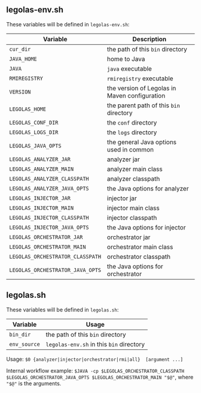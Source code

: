 ## legolas-env.sh

These variables will be defined in `legolas-env.sh`:

| Variable | Description |
| -------- | ----------- |
| `cur_dir` | the path of this `bin` directory |
| `JAVA_HOME` | home to Java |
| `JAVA` | `java` executable |
| `RMIREGISTRY` | `rmiregistry` executable |
| `VERSION` | the version of Legolas in Maven configuration |
| `LEGOLAS_HOME` | the parent path of this `bin` directory |
| `LEGOLAS_CONF_DIR` | the `conf` directory |
| `LEGOLAS_LOGS_DIR` | the `logs` directory |
| `LEGOLAS_JAVA_OPTS` | the general Java options used in common |
| `LEGOLAS_ANALYZER_JAR` | analyzer jar |
| `LEGOLAS_ANALYZER_MAIN` | analyzer main class |
| `LEGOLAS_ANALYZER_CLASSPATH` | analyzer classpath |
| `LEGOLAS_ANALYZER_JAVA_OPTS` | the Java options for analyzer |
| `LEGOLAS_INJECTOR_JAR` | injector jar |
| `LEGOLAS_INJECTOR_MAIN` | injector main class |
| `LEGOLAS_INJECTOR_CLASSPATH` | injector classpath |
| `LEGOLAS_INJECTOR_JAVA_OPTS` | the Java options for injector |
| `LEGOLAS_ORCHESTRATOR_JAR` | orchestrator jar |
| `LEGOLAS_ORCHESTRATOR_MAIN` | orchestrator main class |
| `LEGOLAS_ORCHESTRATOR_CLASSPATH` | orchestrator classpath |
| `LEGOLAS_ORCHESTRATOR_JAVA_OPTS` | the Java options for orchestrator |

## legolas.sh

These variables will be defined in `legolas.sh`:

| Variable | Usage |
| -------- | ----- |
| `bin_dir` | the path of this `bin` directory |
| `env_source` | `legolas-env.sh` in this `bin` directory |

Usage: `$0 {analyzer|injector|orchestrator|rmi|all}  [argument ...]`

Internal workflow example: `$JAVA -cp $LEGOLAS_ORCHESTRATOR_CLASSPATH $LEGOLAS_ORCHESTRATOR_JAVA_OPTS $LEGOLAS_ORCHESTRATOR_MAIN "$@"`, where `"$@"` is the arguments.
